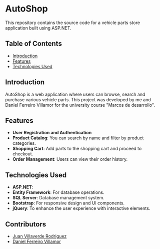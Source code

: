 # AutoShop

This repository contains the source code for a vehicle parts store application built using ASP.NET.

## Table of Contents

- [Introduction](#introduction)
- [Features](#features)
- [Technologies Used](#technologies-used)

## Introduction

AutoShop is a web application where users can browse, search and purchase various vehicle parts.
This project was developed by me and Daniel Ferreiro Villamor for the university course "Marcos de desarrollo".

## Features

- **User Registration and Authentication**
- **Product Catalog**: You can search by name and filter by product categories.
- **Shopping Cart**: Add parts to the shopping cart and proceed to checkout.
- **Order Management**: Users can view their order history.

## Technologies Used

- **ASP.NET**:
- **Entity Framework**: For database operations.
- **SQL Server**: Database management system.
- **Bootstrap**: For responsive design and UI components.
- **jQuery**: To enhance the user experience with interactive elements.

## Contributors

- [Juan Villaverde Rodriguez](https://github.com/JuanVillaverdeRodriguez)
- [Daniel Ferreiro Villamor](https://github.com/dferreirovillamor)
